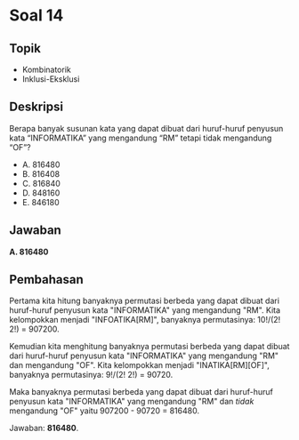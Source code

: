 # Soal 14

## Topik

* Kombinatorik
* Inklusi-Eksklusi

## Deskripsi

Berapa banyak susunan kata yang dapat dibuat dari huruf-huruf penyusun kata “INFORMATIKA” yang mengandung “RM” tetapi tidak mengandung “OF”?

* A. 816480
* B. 816408
* C. 816840
* D. 848160
* E. 846180

## Jawaban

**A. 816480**

## Pembahasan

Pertama kita hitung banyaknya permutasi berbeda yang dapat dibuat dari huruf-huruf penyusun kata "INFORMATIKA" yang mengandung "RM". Kita kelompokkan menjadi "INFOATIKA[RM]", banyaknya permutasinya: 10!/(2! 2!) = 907200.

Kemudian kita menghitung banyaknya permutasi berbeda yang dapat dibuat dari huruf-huruf penyusun kata "INFORMATIKA" yang mengandung "RM" dan mengandung "OF". Kita kelompokkan menjadi "INATIKA[RM][OF]", banyaknya permutasinya: 9!/(2! 2!) = 90720.

Maka banyaknya permutasi berbeda yang dapat dibuat dari huruf-huruf penyusun kata "INFORMATIKA" yang mengandung "RM" dan *tidak* mengandung "OF" yaitu 907200 - 90720 = 816480.

Jawaban: **816480**.